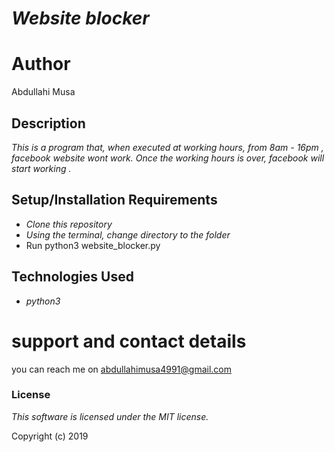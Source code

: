 # _Website blocker_

# Author
Abdullahi Musa

## Description

_This is a program that, when executed at working hours, from 8am - 16pm , facebook website wont work. Once the working hours is over, facebook will start working ._



## Setup/Installation Requirements

* _Clone this repository_
* _Using the terminal, change directory to the folder_
* Run python3 website_blocker.py 



## Technologies Used

* _python3_


# support and contact details

you can reach me on  abdullahimusa4991@gmail.com



### License

*This software is licensed under the MIT license.*

Copyright (c) 2019
